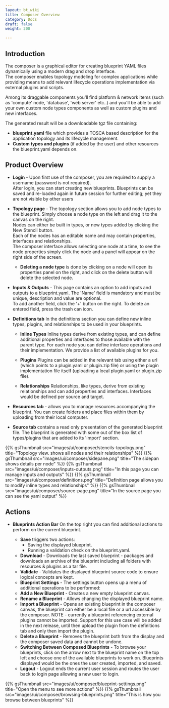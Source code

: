 ```yaml
---
layout: bt_wiki
title: Composer Overview
category: Docs
draft: false
weight: 200

---
```



## Introduction

The composer is a graphical editor for creating blueprint YAML files dynamically using a modern drag and drop interface. <br />
The composer enables topology modeling for complex applications while providing means to add relevant lifecycle operations implementation via external plugins and scripts.  <br />

Among its draggable components you'll find platform & network items (such as 'compute' node, 'database', 'web server' etc..) and you'll be able to add your own custom node types components as well as custom plugins and new interfaces. <br />

The generated result will be a downloadable tgz file containing:  <br />

- **blueprint.yaml** file which provides a TOSCA based description for the application topology and its lifecycle management. <br />
- **Custom types and plugins** (if added by the user) and other resources the blueprint.yaml depends on.


## Product Overview


 - **Login** - Upon first use of the composer, you are required to supply a username (password is not required).<br />
After login, you can start creating new blueprints.
Blueprints can be saved and re-loaded again in future session for further editing; yet they are not visible by other users <br />

 - **Topology page** - The topology section allows you to add node types to the blueprint. Simply choose a node type on
the left and drag it to the canvas on the right. <br />
Nodes can either be built in types, or new types added by clicking the New Stencil
button. <br/>
Each of the nodes has an editable name and may contain properties, interfaces and relationships. <br/>
The composer interface allows selecting one node at a time, to see the node properties simply click the node and a panel will appear on the
right side of the screen.

   - **Deleting a node type** is done by clicking on a node will open its properties panel on the right, and click on the delete button will delete the selected node. <br />


 - **Inputs & Outputs** - This page contains an option to add inputs and outputs to a blueprint.yaml.
The 'Name' field is mandatory and must be unique, description and value are optional.  <br />
To add another field, click the '+' button on the right.
To delete an entered field, press the trash can icon.


 -  **Definitions tab**
In the definitions section you can define new inline types, plugins, and relationships to be used in your blueprints.

     - **Inline Types**
Inline types derive from existing types, and can define additional properties and interfaces to those available with the parent type. 
For each node you can define interface operations and their implementation. We provide a list of available plugins for you.

     - **Plugins**
Plugins can be added in the relevant tab using either a url (which points to a plugin.yaml or plugin.zip file) or using the plugin implementation file itself (uploading a local plugin.yaml or plugin.zip file).

     - **Relationships**
Relationships, like types, derive from existing relationships and can add properties and interfaces. Interfaces would be defined per source and target.

 - **Resources tab** -  allows you to manage resources accompanying the blueprint.
You can create folders and place files within them by uploading from their local computer.


 - **Source tab** contains a read only presentation of the generated blueprint file.
The blueprint is generated with some out of the box list of types/plugins that are added to its 'import' section.

{{% gsThumbnail src="images/ui/composer/stencils-topology.png" title="Topology view. shows all nodes and their relationships" %}}
{{% gsThumbnail src="images/ui/composer/sidepane.png" title="The sidepan shows details per node" %}}
{{% gsThumbnail src="images/ui/composer/inputs-outputs.png" title="In this page you can manage inputs and outputs" %}}
{{% gsThumbnail src="images/ui/composer/definitions.png" title="Definition page allows you to modify inline types and relationships" %}}
{{% gsThumbnail src="images/ui/composer/source-page.png" title="In the source page you can see the yaml output" %}}


## Actions

 - **Blueprints Action Bar**
On the top right you can find additional actions to perform on the current blueprint.

    - **Save** triggers two actions:
        -  Saving the displayed blueprint.
        -  Running a validation check on the blueprint.yaml.
    - **Download** - Downloads the last saved blueprint - packages and downloads an archive of the blueprint including all folders with resources & plugins as a tar file.
    - **Validate** - Validates the displayed blueprint source code to ensure logical concepts are kept.
    - **Blueprint Settings** - The settings button opens up a menu of additional operations to be performed:
    - **Add a New Blueprint** - Creates a new empty blueprint canvas.
    - **Rename a Blueprint** - Allows changing the displayed blueprint name.
    - **Import a Blueprint** - Opens an existing blueprint in the composer canvas, the blueprint can either be a local file or a url accessible by the composer. NOTE - currently a blueprint referencing external plugins cannot be imported. Support for this use case will be added in the next release, until then upload the plugin from the definitions tab and only then import the plugin.
    - **Delete a Blueprint** - Removes the blueprint both from the display and the composer saved data and cannot be undone.
    - **Switching Between Composed Blueprints** - To browse your blueprints, click on the arrow next to the blueprint name on the top left and choose one of the available blueprints to work on. Blueprints displayed would be the ones the user created, imported, and saved.
    - **Logout** - Logout ends the current user session and routes the user back to login page allowing a new user to login.

{{% gsThumbnail src="images/ui/composer/blueprint-settings.png" title="Open the menu to see more actions" %}}
{{% gsThumbnail src="images/ui/composer/browsing-blueprints.png" title="This is how you browse between blueprints" %}}
